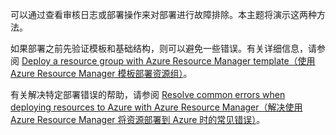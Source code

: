 可以通过查看审核日志或部署操作来对部署进行故障排除。本主题将演示这两种方法。

如果部署之前先验证模板和基础结构，则可以避免一些错误。有关详细信息，请参阅 [Deploy a resource group with Azure Resource Manager template（使用 Azure Resource Manager 模板部署资源组）](/documentation/articles/resource-group-template-deploy/)。

有关解决特定部署错误的帮助，请参阅 [Resolve common errors when deploying resources to Azure with Azure Resource Manager（解决使用 Azure Resource Manager 将资源部署到 Azure 时的常见错误）](../articles/resource-manager-common-deployment-errors.md)。
<!---HONumber=Mooncake_0523_2016-->